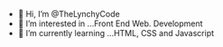 - 👋 Hi, I’m @TheLynchyCode
- 👀 I’m interested in ...Front End Web. Development
- 🌱 I’m currently learning ...HTML, CSS and Javascript

<!---
TheLynchyCode/TheLynchyCode is a ✨ special ✨ repository because its `README.md` (this file) appears on your GitHub profile.
You can click the Preview link to take a look at your changes.
--->
